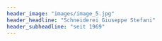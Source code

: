 ```yaml
---
header_image: "images/image_5.jpg"
header_headline: "Schneiderei Giuseppe Stefani"
header_subheadline: "seit 1969"
---
```

